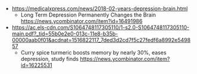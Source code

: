 - https://medicalxpress.com/news/2018-02-years-depression-brain.html
  - Long Term Depression Permanently Changes the Brain https://news.ycombinator.com/item?id=16491986
- https://ac.els-cdn.com/S1064748117305110/1-s2.0-S1064748117305110-main.pdf?_tid=55b0e2e0-013c-11e8-b35b-00000aab0f01&acdnat=1516822117_7ded3d2cd7f5c27fedf6a8992e549857
  - Curry spice turmeric boosts memory by nearly 30%, eases depression, study finds https://news.ycombinator.com/item?id=16225531